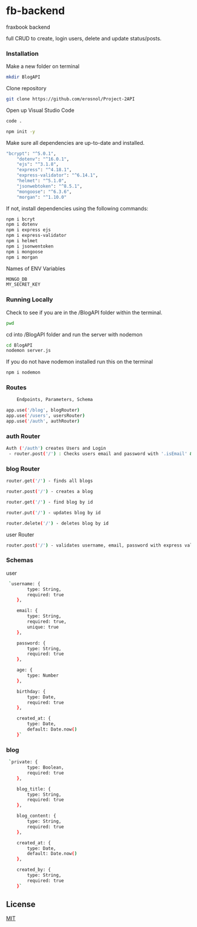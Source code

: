 # fb-backend
fraxbook backend

full CRUD to create, login users, delete and update status/posts. 

### Installation

Make a new folder on terminal 

```bash
mkdir BlogAPI
```
Clone repository

```bash
git clone https://github.com/erosnol/Project-2API
```
Open up Visual Studio Code
```bash
code .
```

```bash
npm init -y 
```
Make sure all dependencies are up-to-date and installed.

```bash
"bcrypt": "^5.0.1",
    "dotenv": "^16.0.1",
    "ejs": "^3.1.8",
    "express": "^4.18.1",
    "express-validator": "^6.14.1",
    "helmet": "^5.1.0",
    "jsonwebtoken": "^8.5.1",
    "mongoose": "^6.3.6",
    "morgan": "^1.10.0"
```

If not, install dependencies using the following commands:
```bash
npm i bcryt
npm i dotenv 
npm i express ejs
npm i express-validator 
npm i helmet
npm i jsonwentoken
npm i mongoose
npm i morgan
```

Names of ENV Variables 
```bash
MONGO_DB
MY_SECRET_KEY
```

### Running Locally 
Check to see if you are in the /BlogAPI folder within the terminal.
```bash
pwd 
```

cd into /BlogAPI folder and run the server with nodemon 
```bash
cd BlogAPI
nodemon server.js
```
If you do not have nodemon installed run this on the terminal 
```bash
npm i nodemon 
```
### Routes 
```bash
    Endpoints, Parameters, Schema
```


```bash 
app.use('/blog', blogRouter)
app.use('/users', usersRouter)
app.use('/auth', authRouter)
```

### auth Router
```bash
Auth ('/auth') creates Users and Login 
 - router.post('/') : Checks users email and password with '.isEmail' & '.notEmpty.' It also creates a TOKEN for user profile.
```


### blog Router
```bash
router.get('/') - finds all blogs

router.post('/') - creates a blog 

router.get('/') - find blog by id

router.put('/') - updates blog by id

router.delete('/') - deletes blog by id
```

user Router
```bash
router.post('/') - validates username, email, password with express validator. and use SALT and bcrypt to get a hashedpassword. With this, a payload exists and creates a TOKEN.
```

### Schemas
user
```bash
 `username: {
        type: String,
        required: true
    },

    email: {
        type: String,
        required: true,
        unique: true
    },

    password: {
        type: String,
        required: true
    },

    age: {
        type: Number
    },

    birthday: {
        type: Date,
        required: true
    },

    created_at: {
        type: Date,
        default: Date.now()
    }`
```

### blog
```bash
 `private: {
        type: Boolean,
        required: true
    },

    blog_title: {
        type: String,
        required: true
    },

    blog_content: {
        type: String,
        required: true
    },

    created_at: {
        type: Date,
        default: Date.now()
    },

    created_by: {
        type: String,
        required: true
    }`
```

## License
[MIT](https://choosealicense.com/licenses/mit/)
